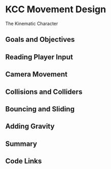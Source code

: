 # KCC Movement Design

The Kinematic Character

<!-- Introduction on what KCC Movement Is -->

<!-- YouTube video link -->

## Goals and Objectives

## Reading Player Input

## Camera Movement

## Collisions and Colliders

## Bouncing and Sliding

## Adding Gravity

## Summary

## Code Links
